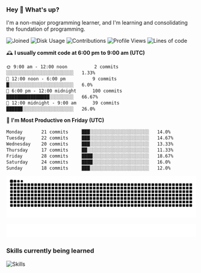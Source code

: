 ### Hey :wave: What's up?

I'm a non-major programming learner, and I'm learning and consolidating the foundation of programming.

<!--START_SECTION:waka-->
![Joined](http://img.shields.io/badge/Joined-9%20years%20ago-6D67E4?style=flat&labelColor=453C67)
![Disk Usage](http://img.shields.io/badge/Github%27s%20Storage-604.3%20MB-FD841F?style=flat&labelColor=E14D2A)
![Contributions](http://img.shields.io/badge/Contributions%20in%202025-80-7DCE13?style=flat&labelColor=2B7A0B)
![Profile Views](http://img.shields.io/badge/Profile%20Views-0-3AB4F2?style=flat&labelColor=0078AA)
![Lines of code](https://img.shields.io/badge/Lines%20of%20code-2%20Million%20Lines%20of%20code-FF8B8B?style=flat&labelColor=EB4747)

🕰️ **I usually commit code at 6:00 pm to 9:00 am (UTC)** 

```text
🌞 9:00 am - 12:00 noon          2 commits      ░░░░░░░░░░░░░░░░░░░░░░░░░   1.33% 
🌆 12:00 noon - 6:00 pm          9 commits      █░░░░░░░░░░░░░░░░░░░░░░░░   6.0% 
🌃 6:00 pm - 12:00 midnight      100 commits    ████████████████░░░░░░░░░   66.67% 
🌙 12:00 midnight - 9:00 am      39 commits     ██████░░░░░░░░░░░░░░░░░░░   26.0%
```
📅 **I'm Most Productive on Friday (UTC)** 

```text
Monday       21 commits     ███░░░░░░░░░░░░░░░░░░░░░░   14.0% 
Tuesday      22 commits     ███░░░░░░░░░░░░░░░░░░░░░░   14.67% 
Wednesday    20 commits     ███░░░░░░░░░░░░░░░░░░░░░░   13.33% 
Thursday     17 commits     ██░░░░░░░░░░░░░░░░░░░░░░░   11.33% 
Friday       28 commits     ████░░░░░░░░░░░░░░░░░░░░░   18.67% 
Saturday     24 commits     ████░░░░░░░░░░░░░░░░░░░░░   16.0% 
Sunday       18 commits     ███░░░░░░░░░░░░░░░░░░░░░░   12.0%
```

<!--END_SECTION:waka-->

![Snake animation](https://raw.githubusercontent.com/dirname/dirname/output/snake.svg)

![metrics](github-metrics.svg)

### Skills currently being learned

![Skills](https://skillicons.dev/icons?i=linux,rust,go,solidity,typescript,bash,git,postgres,mysql,redis,mongo,docker,kubernetes,grafana,prometheus)
